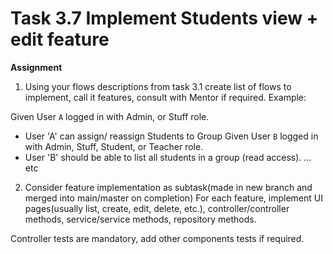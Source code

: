# Task 3.7 Implement Students view + edit feature
**Assignment**
1. Using your flows descriptions from task 3.1 create list of flows to implement, call it features, consult with Mentor if required.
   Example:

Given User `A` logged in with Admin, or Stuff role.
- User 'A' can assign/ reassign Students to Group
  Given User `B` logged in with Admin, Stuff, Student, or Teacher role.
- User 'B' should be able to list all students in a group (read access).
  ... etc
  
2. Consider feature implementation as subtask(made in new branch and merged into main/master on completion)
   For each feature, implement UI pages(usually list, create, edit, delete, etc.), controller/controller methods, service/service methods, repository methods.

Controller tests are mandatory, add other components tests if required.